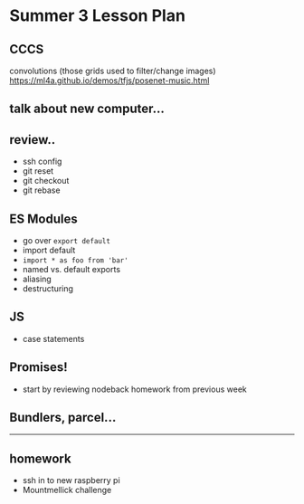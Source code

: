 # Summer 3 Lesson Plan

## CCCS

convolutions (those grids used to filter/change images)
https://ml4a.github.io/demos/tfjs/posenet-music.html

## talk about new computer...


## review..

* ssh config
* git reset
* git checkout
* git rebase

## ES Modules

- go over `export default`
- import default
- `import * as foo from 'bar'`
- named vs. default exports
- aliasing
- destructuring

## JS 

- case statements

## Promises!

- start by reviewing nodeback homework from previous week

## Bundlers, parcel...

--------------------------

## homework

* ssh in to new raspberry pi
* Mountmellick challenge 


